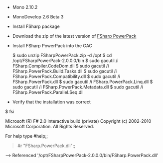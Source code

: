 * Mono 2.10.2
* MonoDevelop 2.6 Beta 3
* Install FSharp package
* Download the zip of the latest version of [FSharp PowerPack](http://fsharppowerpack.codeplex.com/releases/view/45593#DownloadId=122711)
* Install FSharp PowerPack into the GAC

    $ sudo unzip FSharpPowerPack.zip -d /opt
    $ cd /opt/FSharpPowerPack-2.0.0.0/bin
    $ sudo gacutil /i FSharp.Compiler.CodeDom.dll
    $ sudo gacutil /i FSharp.PowerPack.Build.Tasks.dll
    $ sudo gacutil /i FSharp.PowerPack.Compatibility.dll
    $ sudo gacutil /i FSharp.PowerPack.dll
    $ sudo gacutil /i FSharp.PowerPack.Linq.dll
    $ sudo gacutil /i FSharp.PowerPack.Metadata.dll
    $ sudo gacutil /i FSharp.PowerPack.Parallel.Seq.dll

* Verify that the installation was correct

$ fsi

Microsoft (R) F# 2.0 Interactive build (private)
Copyright (c) 2002-2010 Microsoft Corporation. All Rights Reserved.

For help type #help;;

> #r "FSharp.PowerPack.dll";;

--> Referenced '/opt/FSharpPowerPack-2.0.0.0/bin/FSharp.PowerPack.dll'
